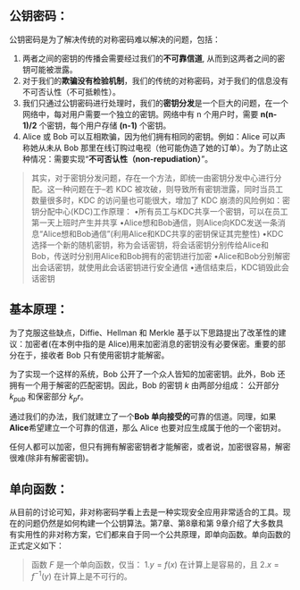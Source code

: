 ## 公钥密码：
公钥密码是为了解决传统的对称密码难以解决的问题，包括：
1. 两者之间的密钥的传播会需要经过我们的**不可靠信道**, 从而到这两者之间的密钥可能被泄露。
2. 对于我们的**欺骗没有检验机制**，我们的传统的对称密码，对于我们的信息没有不可否认性（不可抵赖性）。
3. 我们只通过公钥密码进行处理时，我们的**密钥分发**是一个巨大的问题，在一个网络中，每对用户需要一个独立的密钥。网络中有 n 个用户时，需要 **n(n-1)/2** 个密钥，每个用户存储 **(n-1)** 个密钥。
4. Alice 或 Bob 可以互相欺骗，因为他们拥有相同的密钥。例如：Alice 可以声称她从未从 Bob 那里在线订购过电视（他可能伪造了她的订单）。为了防止这种情况：需要实现“**不可否认性（non-repudiation）**”。


>其实，对于密钥分发问题，存在一个方法，即统一由密钥分发中心进行分配。这一种问题在于–若 KDC 被攻破，则导致所有密钥泄露，同时当员工数量很多时，KDC 的访问量也可能很大，增加了 KDC 崩溃的风险例如：密钥分配中心(KDC)工作原理：
•所有员工与KDC共享一个密钥，可以在员工第一天上班时产生并共享
•Alice想和Bob通信，则Alice向KDC发送一条消息“Alice想和Bob通信”(利用Alice和KDC共享的密钥保证其完整性)
•KDC选择一个新的随机密钥，称为会话密钥，将会话密钥分别传给Alice和Bob，传送时分别用Alice和Bob拥有的密钥进行加密
•Alice和Bob分别解密出会话密钥，就使用此会话密钥进行安全通信
•通信结束后，KDC销毁此会话密钥



## 基本原理：
为了克服这些缺点，Diffie、Hellman 和 Merkle 基于以下思路提出了改革性的建议：加密者(在本例中指的是 Alice)用来加密消息的密钥没有必要保密。重要的部分在于，接收者 Bob 只有使用密钥才能解密。

为了实现一个这样的系统，Bob 公开了一个众人皆知的加密密钥。此外，Bob 还拥有一个用于解密的匹配密钥。因此，Bob 的密钥 $k$ 由两部分组成： 公开部分 $k_{pub}$ 和保密部分 $k_pr$。

通过我们的办法，我们就建立了一个**Bob 单向接受的**可靠的信道。同理，如果**Alice**希望建立一个可靠的信道，那么 Alice 也要对应生成属于他的一个密钥对。

任何人都可以加密，但只有拥有解密密钥者才能解密，或者说，加密很容易，解密很难(除非有解密密钥)。

## 单向函数：
从目前的讨论可知，非对称密码学看上去是一种实现安全应用非常适合的工具。现在的问题仍然是如何构建一个公钥算法。第7章、第8章和第 9章介绍了大多数具有实用性的非对称方案，它们都来自于同一个公共原理，即单向函数。单向函数的正式定义如下：


>函数 $F$ 是一个单向函数，仅当：
$1.y=f(x)$ 在计算上是容易的，且
$2.x=f^{-1}(y)$ 在计算上是不可行的。

